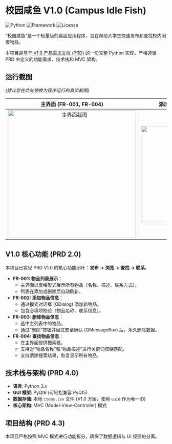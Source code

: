 # 校园咸鱼 V1.0 (Campus Idle Fish)

![Python](https://img.shields.io/badge/Python-3.x-blue.svg)
![Framework](https://img.shields.io/badge/Framework-PyQt6-brightgreen.svg)
![License](https://img.shields.io/badge/License-MIT-lightgrey.svg)

“校园咸鱼”是一个轻量级的桌面应用程序，旨在帮助大学生快速发布和查找校内闲置物品。

本项目是基于 [V1.0 产品需求文档 (PRD)](#) 的一份完整 Python 实现，严格遵循 PRD 中定义的功能需求、技术栈和 MVC 架构。

## 运行截图

*(建议您在此处替换为程序运行的真实截图)*

|                   主界面 (FR-001, FR-004)                    |                   添加物品对话框 (FR-002)                    |
| :----------------------------------------------------------: | :----------------------------------------------------------: |
| <img src="httpsDEMO_IMAGE_main.png" alt="主界面截图" width="400"> | <img src="DEMO_IMAGE_add.png" alt="添加物品截图" width="300"> |

## V1.0 核心功能 (PRD 2.0)

本项目已实现 PRD V1.0 的核心功能闭环：**发布 -> 浏览 -> 查找 -> 联系**。

* **FR-001: 物品列表展示**：
    * 主界面以表格形式展示所有物品（名称、描述、联系方式）。
    * 列表在添加或删除后自动刷新。
* **FR-002: 添加物品信息**：
    * 通过模式对话框 (QDialog) 添加新物品。
    * 包含必填项校验（物品名称、联系信息）。
* **FR-003: 删除物品信息**：
    * 选中主列表中的物品。
    * 通过“删除”按钮并经过安全确认 (QMessageBox) 后，永久删除数据。
* **FR-004: 查找物品信息**：
    * 在主界面提供搜索框。
    * 支持对“物品名称”和“物品描述”进行关键词模糊匹配。
    * 支持清除搜索结果，恢复显示所有物品。

## 技术栈与架构 (PRD 4.0)

* **语言**: Python 3.x
* **GUI 框架**: PyQt6 (可轻松兼容 PyQt5)
* **数据存储**: 本地 `items.csv` 文件 (V1.0 方案，使用 `uuid` 作为唯一ID)
* **核心架构**: MVC (Model-View-Controller) 模式

## 项目结构 (PRD 4.3)

本项目严格按照 MVC 模式进行功能拆分，确保了数据逻辑与 UI 视图的分离。
